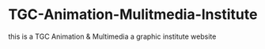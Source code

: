 # TGC-Animation-Mulitmedia-Institute
this is a TGC Animation &amp; Multimedia a graphic institute website
